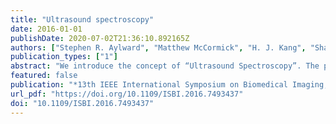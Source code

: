 ```yaml
---
title: "Ultrasound spectroscopy"
date: 2016-01-01
publishDate: 2020-07-02T21:36:10.892165Z
authors: ["Stephen R. Aylward", "Matthew McCormick", "H. J. Kang", "Sharif Razzaque", "Roland Kwitt", "Marc Niethammer"]
publication_types: ["1"]
abstract: "We introduce the concept of “Ultrasound Spectroscopy”. The premise of ultrasound spectroscopy is that by acquiring ultrasound RF data at multiple power and frequency settings, a rich set of features can be extracted from that RF data and used to characterize the underlying tissues. This is beneficial for a variety of problems, such as accurate tissue classification, application-specific image generation, and numerous other quantitative tasks. These capabilities are particularly relevant to point-of-care ultrasound (POCUS) applications, where operator experience with ultrasound may be limited. Instead of displaying B-mode images, a POCUS application using ultrasound spectroscopy can, for example, automatically detect internal abdominal bleeding. In this paper, we present ex vivo tissue phantom studies to demonstrate the accuracy of ultrasound spectroscopy over previous approaches. Our studies suggest that ultrasound spectroscopy provides exceptional accuracy and informative features for classifying blood versus other tissues across image locations and body habitus."
featured: false
publication: "*13th IEEE International Symposium on Biomedical Imaging, ISBI 2016, Prague, Czech Republic, April 13-16, 2016*"
url_pdf: "https://doi.org/10.1109/ISBI.2016.7493437"
doi: "10.1109/ISBI.2016.7493437"
---
```


